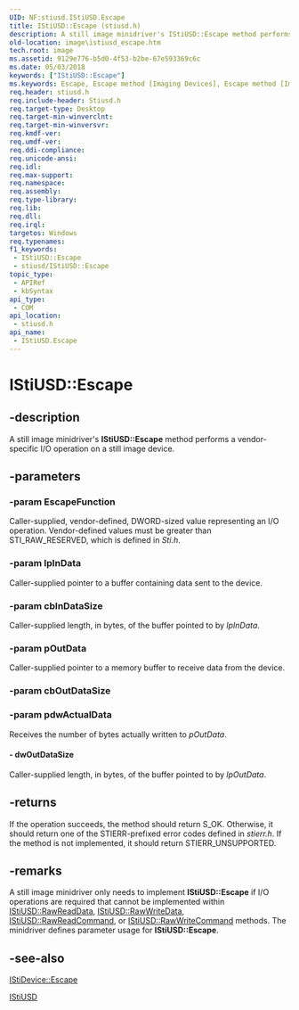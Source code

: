 ```yaml
---
UID: NF:stiusd.IStiUSD.Escape
title: IStiUSD::Escape (stiusd.h)
description: A still image minidriver's IStiUSD::Escape method performs a vendor-specific I/O operation on a still image device.
old-location: image\istiusd_escape.htm
tech.root: image
ms.assetid: 9129e776-b5d0-4f53-b2be-67e593369c6c
ms.date: 05/03/2018
keywords: ["IStiUSD::Escape"]
ms.keywords: Escape, Escape method [Imaging Devices], Escape method [Imaging Devices],IStiUSD interface, IStiUSD interface [Imaging Devices],Escape method, IStiUSD.Escape, IStiUSD::Escape, image.istiusd_escape, stifnc_74a53282-ebd8-4c87-97b1-58195b40a1af.xml, stiusd/IStiUSD::Escape
req.header: stiusd.h
req.include-header: Stiusd.h
req.target-type: Desktop
req.target-min-winverclnt: 
req.target-min-winversvr: 
req.kmdf-ver: 
req.umdf-ver: 
req.ddi-compliance: 
req.unicode-ansi: 
req.idl: 
req.max-support: 
req.namespace: 
req.assembly: 
req.type-library: 
req.lib: 
req.dll: 
req.irql: 
targetos: Windows
req.typenames: 
f1_keywords:
 - IStiUSD::Escape
 - stiusd/IStiUSD::Escape
topic_type:
 - APIRef
 - kbSyntax
api_type:
 - COM
api_location:
 - stiusd.h
api_name:
 - IStiUSD.Escape
---
```


# IStiUSD::Escape


## -description

A still image minidriver's <b>IStiUSD::Escape</b> method performs a vendor-specific I/O operation on a still image device.

## -parameters

### -param EscapeFunction

Caller-supplied, vendor-defined, DWORD-sized value representing an I/O operation. Vendor-defined values must be greater than STI_RAW_RESERVED, which is defined in <i>Sti.h</i>.

### -param lpInData

Caller-supplied pointer to a buffer containing data sent to the device.

### -param cbInDataSize

Caller-supplied length, in bytes, of the buffer pointed to by <i>lpInData</i>.

### -param pOutData

Caller-supplied pointer to a memory buffer to receive data from the device.

### -param cbOutDataSize

### -param pdwActualData

Receives the number of bytes actually written to <i>pOutData</i>.


#### - dwOutDataSize

Caller-supplied length, in bytes, of the buffer pointed to by <i>lpOutData</i>.

## -returns

If the operation succeeds, the method should return S_OK. Otherwise, it should return one of the STIERR-prefixed error codes defined in <i>stierr.h</i>. If the method is not implemented, it should return STIERR_UNSUPPORTED.

## -remarks

A still image minidriver only needs to implement <b>IStiUSD::Escape</b> if I/O operations are required that cannot be implemented within <a href="/windows-hardware/drivers/ddi/stiusd/nf-stiusd-istiusd-rawreaddata">IStiUSD::RawReadData</a>, <a href="/windows-hardware/drivers/ddi/stiusd/nf-stiusd-istiusd-rawwritedata">IStiUSD::RawWriteData</a>, <a href="/windows-hardware/drivers/ddi/stiusd/nf-stiusd-istiusd-rawreadcommand">IStiUSD::RawReadCommand</a>, or <a href="/windows-hardware/drivers/ddi/stiusd/nf-stiusd-istiusd-rawwritecommand">IStiUSD::RawWriteCommand</a> methods. The minidriver defines parameter usage for <b>IStiUSD::Escape</b>.

## -see-also

<a href="/windows-hardware/drivers/ddi/sti/nf-sti-istidevice-escape">IStiDevice::Escape</a>



<a href="/windows-hardware/drivers/ddi/_image/index">IStiUSD</a>